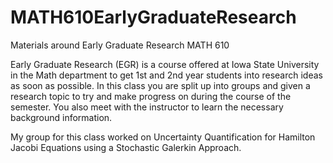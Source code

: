 # MATH610EarlyGraduateResearch
Materials around Early Graduate Research MATH 610

Early Graduate Research (EGR) is a course offered at Iowa State University 
in the Math department to get 1st and 2nd year students into research ideas as soon as possible.
In this class you are split up into groups and given a research topic to try and 
make progress on during the course of the semester.
You also meet with the instructor to learn the necessary background information.

My group for this class worked on Uncertainty Quantification for 
Hamilton Jacobi Equations using a Stochastic Galerkin Approach.
